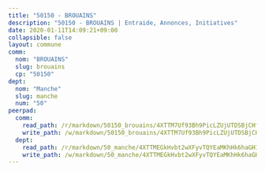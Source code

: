 ```yaml
---
title: "50150 - BROUAINS"
description: "50150 - BROUAINS | Entraide, Annonces, Initiatives"
date: 2020-01-11T14:09:21+09:00
collapsible: false
layout: commune
comm:
  nom: "BROUAINS"
  slug: brouains
  cp: "50150"
dept:
  nom: "Manche"
  slug: manche
  num: "50"
peerpad:
  comm:
    read_path: /r/markdown/50150_brouains/4XTTM7Uf93Bh9PicLZUjUTDSBjCHfYpf84kPGQTyHKJZwDr8B
    write_path: /w/markdown/50150_brouains/4XTTM7Uf93Bh9PicLZUjUTDSBjCHfYpf84kPGQTyHKJZwDr8B-K3TgUtKR8PAcbytLFHraxErrKePyiAvNhZiZfozcT4iJBmP3BZJHxLf762god2FMXFpPT5E61M8ekNvXcVwhofjF2PLfa2MHjAagPiqr25YGXxKaLuqab5e7mZFqjmFcBtusse8B
  dept:
    read_path: /r/markdown/50_manche/4XTTMEGkHvbt2wXFyvTQYEaMKhHk6haGH1SzsRNevKgBDTuXr
    write_path: /w/markdown/50_manche/4XTTMEGkHvbt2wXFyvTQYEaMKhHk6haGH1SzsRNevKgBDTuXr-K3TgUSx1rwmRRLqHcTLLdo4dVfTRKvf94KKagmUFPevWSp2f9nuc6fJF25TtLArzK8teuQ5TvuAMqW38N2MYgT18hBoXtjmKX9WuSn2vkujmSJPp3gF4gsuMmfEM8Th4Ap94heFE
---
```


